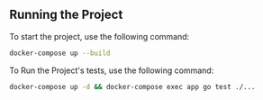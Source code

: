 ## Running the Project

To start the project, use the following command:

```bash
docker-compose up --build
```

To Run the Project's tests, use the following command: 
```bash
docker-compose up -d && docker-compose exec app go test ./...
```
